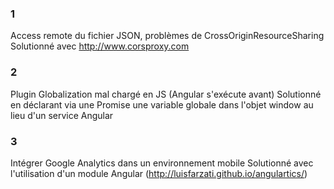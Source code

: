 ### 1
Access remote du fichier JSON, problèmes de CrossOriginResourceSharing
Solutionné avec http://www.corsproxy.com


### 2
Plugin Globalization mal chargé en JS (Angular s'exécute avant)
Solutionné en déclarant via une Promise une variable globale dans l'objet window au lieu d'un service Angular

### 3
Intégrer Google Analytics dans un environnement mobile
Solutionné avec l'utilisation d'un module Angular (http://luisfarzati.github.io/angulartics/)


